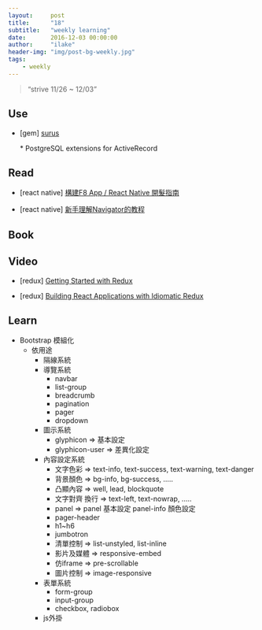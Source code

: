 ```yaml
---
layout:     post
title:      "18"
subtitle:   "weekly learning"
date:       2016-12-03 00:00:00
author:     "ilake"
header-img: "img/post-bg-weekly.jpg"
tags:
    - weekly
---
```

> “strive 11/26 ~ 12/03”

## Use

* <p>[gem] <a href="https://github.com/jackc/surus">surus</a></p>
  * PostgreSQL extensions for ActiveRecord

## Read

* <p>[react native] <a href="https://f8-app.liaohuqiu.net/tutorials/building-the-f8-app/planning/">構建F8 App / React Native 開髮指南</a></p>

* <p>[react native] <a href="http://bbs.reactnative.cn/topic/20/%E6%96%B0%E6%89%8B%E7%90%86%E8%A7%A3navigator%E7%9A%84%E6%95%99%E7%A8%8B">新手理解Navigator的教程</a></p>

## Book

## Video

* <p>[redux] <a href="https://egghead.io/courses/getting-started-with-redux">Getting Started with Redux</a></p>

* <p>[redux] <a href="https://egghead.io/courses/building-react-applications-with-idiomatic-redux">Building React Applications with Idiomatic Redux</a></p>

## Learn

* Bootstrap 模組化
  * 依用途
    * 隔線系統
    * 導覽系統
      * navbar
      * list-group
      * breadcrumb
      * pagination
      * pager
      * dropdown
    * 圖示系統
      * glyphicon => 基本設定
      * glyphicon-user => 差異化設定
    * 內容設定系統
      * 文字色彩 => text-info, text-success, text-warning, text-danger
      * 背景顏色 => bg-info, bg-success, .....
      * 凸顯內容 => well, lead, blockquote
      * 文字對齊 換行 => text-left, text-nowrap, .....
      * panel => panel 基本設定 panel-info 顏色設定
      * pager-header
      * h1~h6
      * jumbotron
      * 清單控制 => list-unstyled, list-inline
      * 影片及媒體 => responsive-embed
      * 仿iframe => pre-scrollable
      * 圖片控制 => image-responsive
    * 表單系統
      * form-group
      * input-group
      * checkbox, radiobox
    * js外掛
